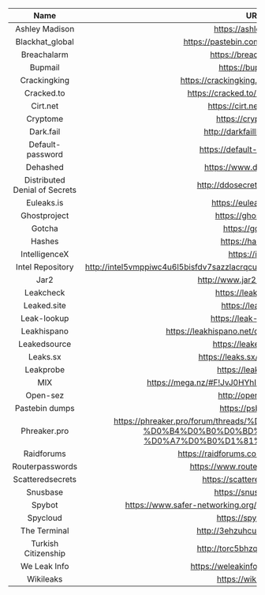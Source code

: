 | Name | URLs | 
|:---:|:---:|
| Ashley Madison | https://ashley.cynic.al/ |
| Blackhat_global | https://pastebin.com/u/blackhat_global |
| Breachalarm | https://breachalarm.com |
| Bupmail | https://bupmail.com |
| Crackingking | https://crackingking.com/forum-22.html |
| Cracked.to | https://cracked.to/Forum-Databases |
| Cirt.net | https://cirt.net/passwords |
| Cryptome | https://cryptome.org/ |
| Dark.fail | http://darkfailllnkf4vf.onion/ |
| Default-password | https://default-password.info/ |
| Dehashed | https://www.dehashed.com |
| Distributed Denial of Secrets | http://ddosecretspzwfy7.onion/ |
| Euleaks.is | https://euleaks.is/leaks/ |
| Ghostproject | https://ghostproject.fr |
| Gotcha | https://gotcha.pw |
| Hashes | https://hashes.org/ |
| IntelligenceX | https://intelx.io |
| Intel Repository | http://intel5vmppiwc4u6l5bisfdv7sazzlacrqcuze4wxqdavd5kltxru7qd.onion/Databases.htm |
| Jar2 | http://www.jar2.biz/INDEX.html |
| Leakcheck | https://leakcheck.net/ |
| Leaked.site | https://leaked.site/ |
| Leak-lookup | https://leak-lookup.com |
| Leakhispano | https://leakhispano.net/d/50-indice-dbs-oficial |
| Leakedsource | https://leakedsource.ru |
| Leaks.sx | https://leaks.sx/forum-20.html |
| Leakprobe | https://leakprobe.net |
| MIX | https://mega.nz/#F!JvJ0HYhI!bXZafEZfiUIgwHqPmbxUmQ |
| Open-sez | http://open-sez.me/ |
| Pastebin dumps | https://psbdmp.ws/ |
| Phreaker.pro | https://phreaker.pro/forum/threads/%D0%91%D0%B0%D0%B7%D1%8B-%D0%B4%D0%B0%D0%BD%D0%BD%D1%8B%D1%85-%D0%A7%D0%B0%D1%81%D1%82%D1%8C-2.23999/ |
| Raidforums | https://raidforums.com/Forum-Databases |
| Routerpasswords | https://www.routerpasswords.com/ |
| Scatteredsecrets | https://scatteredsecrets.com |
| Snusbase | https://snusbase.com/ |
| Spybot | https://www.safer-networking.org/products/spybot-identity-monitor/ |
| Spycloud | https://spycloud.com |
| The Terminal | http://3ehzuhculg42rosa.onion/ |
| Turkish Citizenship | http://torc5bhzq6xorhb4.onion/ |
| We Leak Info | https://weleakinfo.com (Shutdown) |
| Wikileaks | https://wikileaks.org/ |
